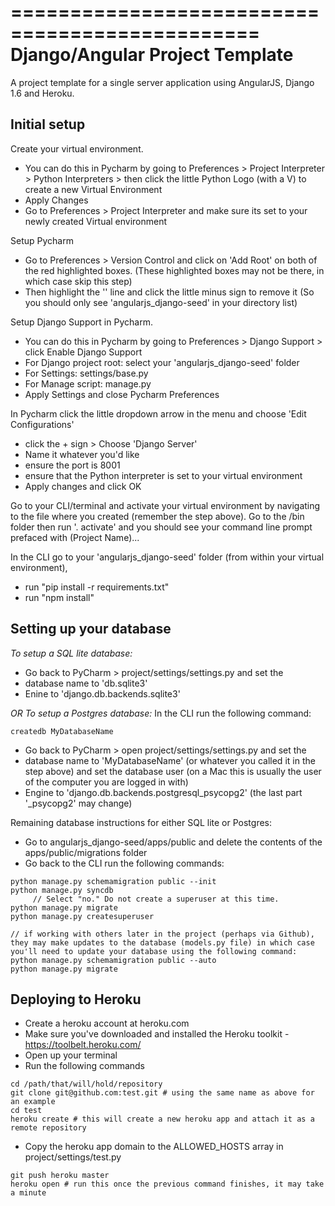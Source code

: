 ===============================================
Django/Angular Project Template
===============================================

A project template for a single server application using AngularJS, Django 1.6 and Heroku.

Initial setup
-------------

Create your virtual environment.
- You can do this in Pycharm by going to Preferences > Project Interpreter > Python Interpreters > then click the little Python Logo (with a V) to create a new Virtual Environment
- Apply Changes
- Go to Preferences > Project Interpreter and make sure its set to your newly created Virtual environment

Setup Pycharm
- Go to Preferences > Version Control and click on 'Add Root' on both of the red highlighted boxes. (These highlighted boxes may not be there, in which case skip this step)
- Then highlight the '<Project>' line and click the little minus sign to remove it (So you should only see 'angularjs_django-seed' in your directory list)

Setup Django Support in Pycharm.
- You can do this in Pycharm by going to Preferences > Django Support > click Enable Django Support
- For Django project root: select your 'angularjs_django-seed' folder
- For Settings: settings/base.py
- For Manage script: manage.py
- Apply Settings and close Pycharm Preferences

In Pycharm click the little dropdown arrow in the menu and choose 'Edit Configurations'
- click the + sign > Choose 'Django Server'
- Name it whatever you'd like
- ensure the port is 8001
- ensure that the Python interpreter is set to your virtual environment
- Apply changes and click OK

Go to your CLI/terminal and activate your virtual environment by navigating to the file where you created (remember the step above). Go to the <projectName>/bin folder then run '. activate' and you should see your command line prompt prefaced with (Project Name)...

In the CLI go to your 'angularjs_django-seed' folder (from within your virtual environment),
- run "pip install -r requirements.txt"
- run "npm install"

Setting up your database
-------------------------

*To setup a SQL lite database:*
- Go back to PyCharm > project/settings/settings.py and set the
- database name to 'db.sqlite3'
- Enine to 'django.db.backends.sqlite3'

*OR To setup a Postgres database:*
In the CLI run the following command:
```
createdb MyDatabaseName
```
- Go back to PyCharm > open project/settings/settings.py and set the
- database name to 'MyDatabaseName' (or whatever you called it in the step above) and set the database user (on a Mac this is usually the user of the computer you are logged in with)
- Engine to 'django.db.backends.postgresql_psycopg2' (the last part '_psycopg2' may change)

Remaining database instructions for either SQL lite or Postgres:
- Go to angularjs_django-seed/apps/public and delete the contents of the apps/public/migrations folder
- Go back to the CLI run the following commands:
```
python manage.py schemamigration public --init
python manage.py syncdb
     // Select "no." Do not create a superuser at this time.
python manage.py migrate
python manage.py createsuperuser
```

```
// if working with others later in the project (perhaps via Github), they may make updates to the database (models.py file) in which case you'll need to update your database using the following command:
python manage.py schemamigration public --auto
python manage.py migrate
```

Deploying to Heroku
-------------------
- Create a heroku account at heroku.com
- Make sure you've downloaded and installed the Heroku toolkit - https://toolbelt.heroku.com/
- Open up your terminal
- Run the following commands

```
cd /path/that/will/hold/repository
git clone git@github.com:test.git # using the same name as above for an example
cd test
heroku create # this will create a new heroku app and attach it as a remote repository
```

- Copy the heroku app domain to the ALLOWED_HOSTS array in project/settings/test.py

```
git push heroku master
heroku open # run this once the previous command finishes, it may take a minute
```
